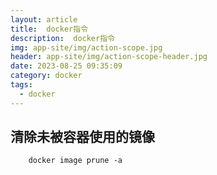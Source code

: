 ```yaml
---
layout: article
title:  docker指令
description:  docker指令
img: app-site/img/action-scope.jpg
header: app-site/img/action-scope-header.jpg
date: 2023-08-25 09:35:09
category: docker
tags:
  - docker
---
```

 
## 清除未被容器使用的镜像
``` docker
	docker image prune -a
```
